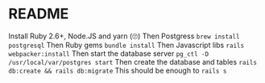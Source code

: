 # README

Install Ruby 2.6+, Node.JS and yarn (🙄)
Then Postgress `brew install postgresql`
Then Ruby gems `bundle install`
Then Javascript libs `rails webpacker:install`
Then start the database server `pg_ctl -D /usr/local/var/postgres start`
Then create the database and tables `rails db:create && rails db:migrate`
This should be enough to `rails s`